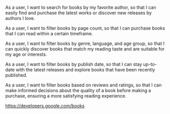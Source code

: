 <!-- Hit two of these -->
As a user, I want to search for books by my favorite author, so that I can easily find and purchase the latest works or discover new releases by authors I love.

As a user, I want to filter books by page count, so that I can purchase books that I can read within a certain timeframe.

As a user, I want to filter books by genre, language, and age group, so that I can quickly discover books that match my reading taste and are suitable for my age or interests.

As a user, I want to filter books by publish date, so that I can stay up-to-date with the latest releases and explore books that have been recently published.

As a user, I want to filter books based on reviews and ratings, so that I can make informed decisions about the quality of a book before making a purchase, ensuring a more satisfying reading experience.

<!-- Google Books API -->
https://developers.google.com/books